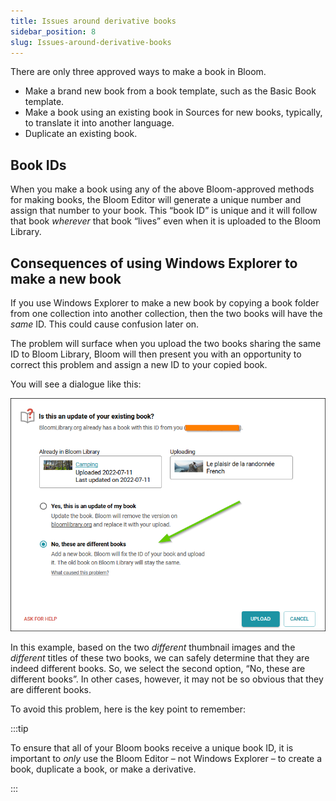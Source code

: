 ```yaml
---
title: Issues around derivative books
sidebar_position: 8
slug: Issues-around-derivative-books
---
```




There are only three approved ways to make a book in Bloom. 

- Make a brand new book from a book template, such as the Basic Book template.
- Make a book using an existing book in Sources for new books, typically, to translate it into another language.
- Duplicate an existing book.

## Book IDs


When you make a book using any of the above Bloom-approved methods for making books, the Bloom Editor will generate a unique number and assign that number to your book. This “book ID” is unique and it will follow that book _wherever_ that book “lives” even when it is uploaded to the Bloom Library.


## Consequences of using Windows Explorer to make a new book


If you use Windows Explorer to make a new book by copying a book folder from one collection into another collection, then the two books will have the _same_ ID. This could cause confusion later on.


The problem will surface when you upload the two books sharing the same ID to Bloom Library, Bloom will then present you with an opportunity to correct this problem and assign a new ID to your copied book. 


You will see a dialogue like this:


![](./1104955153.png)


In this example, based on the two _different_ thumbnail images and the _different_ titles of these two books, we can safely determine that they are indeed different books. So, we select the second option, “No, these are different books”. In other cases, however, it may not be so obvious that they are different books. 


To avoid this problem, here is the key point to remember:


:::tip

To ensure that all of your Bloom books receive a unique book ID, it is important to _only_ use the Bloom Editor – not Windows Explorer – to create a book, duplicate a book, or make a derivative.

:::


